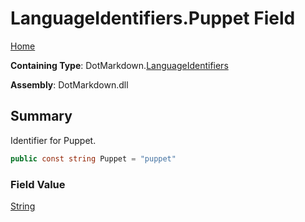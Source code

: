 # LanguageIdentifiers\.Puppet Field

[Home](../../../README.md)

**Containing Type**: DotMarkdown\.[LanguageIdentifiers](../README.md)

**Assembly**: DotMarkdown\.dll

## Summary

Identifier for Puppet\.

```csharp
public const string Puppet = "puppet"
```

### Field Value

[String](https://docs.microsoft.com/en-us/dotnet/api/system.string)

